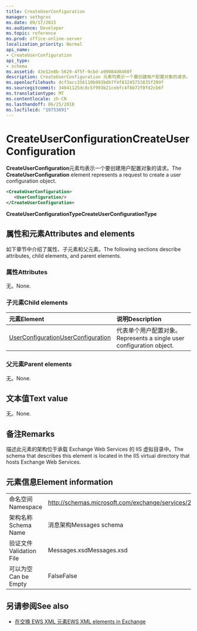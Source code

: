 ```yaml
---
title: CreateUserConfiguration
manager: sethgros
ms.date: 09/17/2015
ms.audience: Developer
ms.topic: reference
ms.prod: office-online-server
localization_priority: Normal
api_name:
- CreateUserConfiguration
api_type:
- schema
ms.assetid: 43e12e8b-5629-4f5f-9cbd-a99084d8460f
description: CreateUserConfiguration 元素均表示一个要创建用户配置对象的请求。
ms.openlocfilehash: dcf3acc356110b993bdb7f4f83245753835f299f
ms.sourcegitcommit: 34041125dc8c5f993b21cebfc4f8b72f0fd2cb6f
ms.translationtype: MT
ms.contentlocale: zh-CN
ms.lasthandoff: 06/25/2018
ms.locfileid: "19753691"
---
```

# <a name="createuserconfiguration"></a><span data-ttu-id="7a7bc-103">CreateUserConfiguration</span><span class="sxs-lookup"><span data-stu-id="7a7bc-103">CreateUserConfiguration</span></span>

<span data-ttu-id="7a7bc-104">**CreateUserConfiguration**元素均表示一个要创建用户配置对象的请求。</span><span class="sxs-lookup"><span data-stu-id="7a7bc-104">The **CreateUserConfiguration** element represents a request to create a user configuration object.</span></span> 
  
```xml
<CreateUserConfiguration>
   <UserConfiguration/>
</CreateUserConfiguration>
```

 <span data-ttu-id="7a7bc-105">**CreateUserConfigurationType**</span><span class="sxs-lookup"><span data-stu-id="7a7bc-105">**CreateUserConfigurationType**</span></span>
## <a name="attributes-and-elements"></a><span data-ttu-id="7a7bc-106">属性和元素</span><span class="sxs-lookup"><span data-stu-id="7a7bc-106">Attributes and elements</span></span>

<span data-ttu-id="7a7bc-107">如下章节中介绍了属性、子元素和父元素。</span><span class="sxs-lookup"><span data-stu-id="7a7bc-107">The following sections describe attributes, child elements, and parent elements.</span></span>
  
### <a name="attributes"></a><span data-ttu-id="7a7bc-108">属性</span><span class="sxs-lookup"><span data-stu-id="7a7bc-108">Attributes</span></span>

<span data-ttu-id="7a7bc-109">无。</span><span class="sxs-lookup"><span data-stu-id="7a7bc-109">None.</span></span>
  
### <a name="child-elements"></a><span data-ttu-id="7a7bc-110">子元素</span><span class="sxs-lookup"><span data-stu-id="7a7bc-110">Child elements</span></span>

|<span data-ttu-id="7a7bc-111">**元素**</span><span class="sxs-lookup"><span data-stu-id="7a7bc-111">**Element**</span></span>|<span data-ttu-id="7a7bc-112">**说明**</span><span class="sxs-lookup"><span data-stu-id="7a7bc-112">**Description**</span></span>|
|:-----|:-----|
|[<span data-ttu-id="7a7bc-113">UserConfiguration</span><span class="sxs-lookup"><span data-stu-id="7a7bc-113">UserConfiguration</span></span>](userconfiguration.md) <br/> |<span data-ttu-id="7a7bc-114">代表单个用户配置对象。</span><span class="sxs-lookup"><span data-stu-id="7a7bc-114">Represents a single user configuration object.</span></span>  <br/> |
   
### <a name="parent-elements"></a><span data-ttu-id="7a7bc-115">父元素</span><span class="sxs-lookup"><span data-stu-id="7a7bc-115">Parent elements</span></span>

<span data-ttu-id="7a7bc-116">无。</span><span class="sxs-lookup"><span data-stu-id="7a7bc-116">None.</span></span>
  
## <a name="text-value"></a><span data-ttu-id="7a7bc-117">文本值</span><span class="sxs-lookup"><span data-stu-id="7a7bc-117">Text value</span></span>

<span data-ttu-id="7a7bc-118">无。</span><span class="sxs-lookup"><span data-stu-id="7a7bc-118">None.</span></span>
  
## <a name="remarks"></a><span data-ttu-id="7a7bc-119">备注</span><span class="sxs-lookup"><span data-stu-id="7a7bc-119">Remarks</span></span>

<span data-ttu-id="7a7bc-120">描述此元素的架构位于承载 Exchange Web Services 的 IIS 虚拟目录中。</span><span class="sxs-lookup"><span data-stu-id="7a7bc-120">The schema that describes this element is located in the IIS virtual directory that hosts Exchange Web Services.</span></span>
  
## <a name="element-information"></a><span data-ttu-id="7a7bc-121">元素信息</span><span class="sxs-lookup"><span data-stu-id="7a7bc-121">Element information</span></span>

|||
|:-----|:-----|
|<span data-ttu-id="7a7bc-122">命名空间</span><span class="sxs-lookup"><span data-stu-id="7a7bc-122">Namespace</span></span>  <br/> |http://schemas.microsoft.com/exchange/services/2006/messages  <br/> |
|<span data-ttu-id="7a7bc-123">架构名称</span><span class="sxs-lookup"><span data-stu-id="7a7bc-123">Schema Name</span></span>  <br/> |<span data-ttu-id="7a7bc-124">消息架构</span><span class="sxs-lookup"><span data-stu-id="7a7bc-124">Messages schema</span></span>  <br/> |
|<span data-ttu-id="7a7bc-125">验证文件</span><span class="sxs-lookup"><span data-stu-id="7a7bc-125">Validation File</span></span>  <br/> |<span data-ttu-id="7a7bc-126">Messages.xsd</span><span class="sxs-lookup"><span data-stu-id="7a7bc-126">Messages.xsd</span></span>  <br/> |
|<span data-ttu-id="7a7bc-127">可以为空</span><span class="sxs-lookup"><span data-stu-id="7a7bc-127">Can be Empty</span></span>  <br/> |<span data-ttu-id="7a7bc-128">False</span><span class="sxs-lookup"><span data-stu-id="7a7bc-128">False</span></span>  <br/> |
   
## <a name="see-also"></a><span data-ttu-id="7a7bc-129">另请参阅</span><span class="sxs-lookup"><span data-stu-id="7a7bc-129">See also</span></span>



- [<span data-ttu-id="7a7bc-130">在交换 EWS XML 元素</span><span class="sxs-lookup"><span data-stu-id="7a7bc-130">EWS XML elements in Exchange</span></span>](ews-xml-elements-in-exchange.md)

